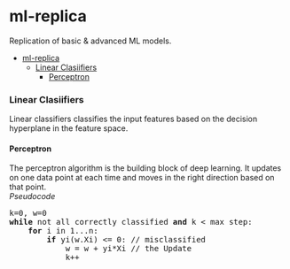# ml-replica
Replication of basic &amp; advanced ML models.
- [ml-replica](#ml-replica)
    - [Linear Clasiifiers](#linear-clasiifiers)
      - [Perceptron](#perceptron)

### Linear Clasiifiers
Linear classifiers classifies the input features based on the decision hyperplane in the feature space.

#### Perceptron 
The perceptron algorithm is the building block of deep learning. It updates on one data point at each time and moves in the right direction based on that point. <br>
*Pseudocode*
<pre>
k=0, w=0
<b>while</b> not all correctly classified <b>and</b> k < max step:
    <b>for</b> i in 1...n:
        <b>if</b> yi(w.Xi) <= 0: // misclassified
            w = w + yi*Xi // the Update
            k++
</pre>


